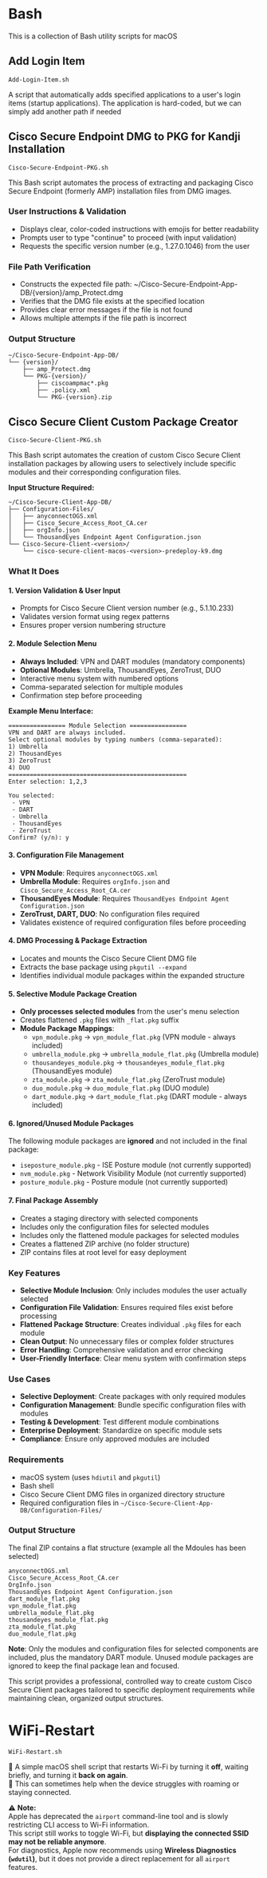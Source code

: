 # Bash
This is a collection of Bash utility scripts for macOS

## Add Login Item 

```
Add-Login-Item.sh
```

A script that automatically adds specified applications to a user's login items (startup applications).
The application is hard-coded, but we can simply add another path if needed

## Cisco Secure Endpoint DMG to PKG for Kandji Installation

```
Cisco-Secure-Endpoint-PKG.sh
```

This Bash script automates the process of extracting and packaging Cisco Secure Endpoint (formerly AMP) installation files from DMG images. 

### User Instructions & Validation
- Displays clear, color-coded instructions with emojis for better readability
- Prompts user to type "continue" to proceed (with input validation)
- Requests the specific version number (e.g., 1.27.0.1046) from the user

### File Path Verification
- Constructs the expected file path: ~/Cisco-Secure-Endpoint-App-DB/{version}/amp_Protect.dmg
- Verifies that the DMG file exists at the specified location
- Provides clear error messages if the file is not found
- Allows multiple attempts if the file path is incorrect
### Output Structure
```
~/Cisco-Secure-Endpoint-App-DB/
└── {version}/
    ├── amp_Protect.dmg
    └── PKG-{version}/
        ├── ciscoampmac*.pkg
        ├── .policy.xml
        └── PKG-{version}.zip
```

## Cisco Secure Client Custom Package Creator

```
Cisco-Secure-Client-PKG.sh
```

This Bash script automates the creation of custom Cisco Secure Client installation packages by allowing users to selectively include specific modules and their corresponding configuration files. 

**Input Structure Required:**
```
~/Cisco-Secure-Client-App-DB/
├── Configuration-Files/
│   ├── anyconnectOGS.xml
│   ├── Cisco_Secure_Access_Root_CA.cer
│   ├── orgInfo.json
│   └── ThousandEyes Endpoint Agent Configuration.json
└── Cisco-Secure-Client-<version>/
    └── cisco-secure-client-macos-<version>-predeploy-k9.dmg
```

### What It Does

#### 1. **Version Validation & User Input**
- Prompts for Cisco Secure Client version number (e.g., 5.1.10.233)
- Validates version format using regex patterns
- Ensures proper version numbering structure

#### 2. **Module Selection Menu**
- **Always Included**: VPN and DART modules (mandatory components)
- **Optional Modules**: Umbrella, ThousandEyes, ZeroTrust, DUO
- Interactive menu system with numbered options
- Comma-separated selection for multiple modules
- Confirmation step before proceeding

**Example Menu Interface:**
```
================ Module Selection ================
VPN and DART are always included.
Select optional modules by typing numbers (comma-separated):
1) Umbrella
2) ThousandEyes
3) ZeroTrust
4) DUO
==================================================
Enter selection: 1,2,3

You selected:
 - VPN
 - DART
 - Umbrella
 - ThousandEyes
 - ZeroTrust
Confirm? (y/n): y
```

#### 3. **Configuration File Management**
- **VPN Module**: Requires `anyconnectOGS.xml`
- **Umbrella Module**: Requires `orgInfo.json` and `Cisco_Secure_Access_Root_CA.cer`
- **ThousandEyes Module**: Requires `ThousandEyes Endpoint Agent Configuration.json`
- **ZeroTrust, DART, DUO**: No configuration files required
- Validates existence of required configuration files before proceeding

#### 4. **DMG Processing & Package Extraction**
- Locates and mounts the Cisco Secure Client DMG file
- Extracts the base package using `pkgutil --expand`
- Identifies individual module packages within the expanded structure

#### 5. **Selective Module Package Creation**
- **Only processes selected modules** from the user's menu selection
- Creates flattened `.pkg` files with `_flat.pkg` suffix
- **Module Package Mappings**:
  - `vpn_module.pkg` → `vpn_module_flat.pkg` (VPN module - always included)
  - `umbrella_module.pkg` → `umbrella_module_flat.pkg` (Umbrella module)
  - `thousandeyes_module.pkg` → `thousandeyes_module_flat.pkg` (ThousandEyes module)
  - `zta_module.pkg` → `zta_module_flat.pkg` (ZeroTrust module)
  - `duo_module.pkg` → `duo_module_flat.pkg` (DUO module)
  - `dart_module.pkg` → `dart_module_flat.pkg` (DART module - always included)

#### 6. **Ignored/Unused Module Packages**
The following module packages are **ignored** and not included in the final package:
- `iseposture_module.pkg` - ISE Posture module (not currently supported)
- `nvm_module.pkg` - Network Visibility Module (not currently supported)
- `posture_module.pkg` - Posture module (not currently supported)

#### 7. **Final Package Assembly**
- Creates a staging directory with selected components
- Includes only the configuration files for selected modules
- Includes only the flattened module packages for selected modules
- Creates a flattened ZIP archive (no folder structure)
- ZIP contains files at root level for easy deployment

### Key Features

- **Selective Module Inclusion**: Only includes modules the user actually selected
- **Configuration File Validation**: Ensures required files exist before processing
- **Flattened Package Structure**: Creates individual `.pkg` files for each module
- **Clean Output**: No unnecessary files or complex folder structures
- **Error Handling**: Comprehensive validation and error checking
- **User-Friendly Interface**: Clear menu system with confirmation steps

### Use Cases

- **Selective Deployment**: Create packages with only required modules
- **Configuration Management**: Bundle specific configuration files with modules
- **Testing & Development**: Test different module combinations
- **Enterprise Deployment**: Standardize on specific module sets
- **Compliance**: Ensure only approved modules are included

### Requirements

- macOS system (uses `hdiutil` and `pkgutil`)
- Bash shell
- Cisco Secure Client DMG files in organized directory structure
- Required configuration files in `~/Cisco-Secure-Client-App-DB/Configuration-Files/`

### Output Structure
The final ZIP contains a flat structure (example all the Mdoules has been selected)
```
anyconnectOGS.xml
Cisco_Secure_Access_Root_CA.cer
OrgInfo.json
ThousandEyes Endpoint Agent Configuration.json
dart_module_flat.pkg
vpn_module_flat.pkg
umbrella_module_flat.pkg
thousandeyes_module_flat.pkg
zta_module_flat.pkg
duo_module_flat.pkg
```

**Note**: Only the modules and configuration files for selected components are included, plus the mandatory DART module. Unused module packages are ignored to keep the final package lean and focused.

This script provides a professional, controlled way to create custom Cisco Secure Client packages tailored to specific deployment requirements while maintaining clean, organized output structures.


# WiFi-Restart


```
WiFi-Restart.sh
```

🔌 A simple macOS shell script that restarts Wi-Fi by turning it **off**, waiting briefly, and turning it **back on again**.  
🚀 This can sometimes help when the device struggles with roaming or staying connected.

⚠️ **Note:**  
Apple has deprecated the `airport` command-line tool and is slowly restricting CLI access to Wi-Fi information.  
This script still works to toggle Wi-Fi, but **displaying the connected SSID may not be reliable anymore**.  
For diagnostics, Apple now recommends using **Wireless Diagnostics (`wdutil`)**, but it does not provide a direct replacement for all `airport` features.
